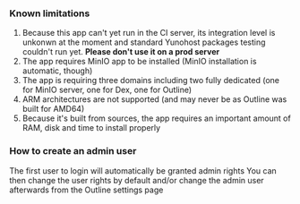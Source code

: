 ### Known limitations

1. Because this app can't yet run in the CI server, its integration level is unkonwn at the moment and standard Yunohost packages testing couldn't run yet. **Please don't use it on a prod server**
2. The app requires MinIO app to be installed (MinIO installation is automatic, though)
3. The app is requiring three domains including two fully dedicated (one for MinIO server, one for Dex, one for Outline)
4. ARM architectures are not supported (and may never be as Outline was built for AMD64)
6. Because it's built from sources, the app requires an important amount of RAM, disk and time to install properly


### How to create an admin user

The first user to login will automatically be granted admin rights
You can then change the user rights by default and/or change the admin user afterwards from the Outline settings page